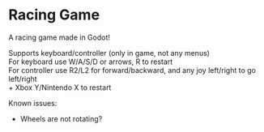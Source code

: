 # Racing Game
A racing game made in Godot!

Supports keyboard/controller (only in game, not any menus) \
For keyboard use W/A/S/D or arrows, R to restart \
For controller use R2/L2 for forward/backward, and any joy left/right to go left/right \
\+ Xbox Y/Nintendo X to restart

Known issues:
- Wheels are not rotating?
